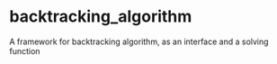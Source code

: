 # backtracking_algorithm
A framework for backtracking algorithm, as an interface and a solving function
